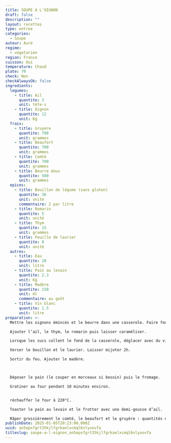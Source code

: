 ```yaml
---
title: SOUPE A L'OIGNON
draft: false
description: ""
layout: recettes
type: entree
categories:
  - Soupe
auteur: Auré
regime:
  - vegetarien
region: France
cuisson: Oui
temperature: Chaud
plate: 70
check: Non
checkAlwaysOk: false
ingredients:
  legumes:
    - title: Ail
      quantite: 3
      unit: tête·s
    - title: Oignon
      quantite: 12
      unit: Kg
  frais:
    - title: Gruyère
      quantite: 700
      unit: grammes
    - title: Beaufort
      quantite: 700
      unit: grammes
    - title: Comté
      quantite: 700
      unit: grammes
    - title: Beurre doux
      quantite: 500
      unit: grammes
  epices:
    - title: Bouillon de légume (sans gluten)
      quantite: 36
      unit: unité
      commentaire: 2 par litre
    - title: Romarin
      quantite: 5
      unit: unité
    - title: Thym
      quantite: 15
      unit: grammes
    - title: Feuille de laurier
      quantite: 8
      unit: unité
  autres:
    - title: Eau
      quantite: 20
      unit: litre
    - title: Pain au levain
      quantite: 2.3
      unit: Kg
    - title: Madère
      quantite: 150
      unit: ml
      commentaire: au goût
    - title: Vin blanc
      quantite: 1.5
      unit: litre
preparation: >-
  Mettre les oignons émincés et le beurre dans une casserole. Faire fondre.

  Ajouter l’ail, le thym, le romarin puis laisser caraméliser.

  Lorsque les sucs collent le fond de la casserole, déglacer avec du vin blanc.

  Verser le bouillon et le laurier. Laisser mijoter 2h.

  Sortir du feu. Ajouter le madère.



  Déposer le pain (le couper en morceaux si besoin) puis le fromage.

  Gratiner au four pendant 10 minutes environ.


  réchauffer le four à 220°C.

  Toaster le pain au levain et le frotter avec une demi-gousse d’ail.

  Râper grossièrement le comté, le beaufort et le gruyère : quantités et proportions selon votre goût.
publishDate: 2025-01-05T20:23:00.000Z
uuid: an5epxfgrt35kjlfgrkaelxcmql6vlyxovfa
titleslug: soupe-a-l-oignon_an5epxfgrt35kjlfgrkaelxcmql6vlyxovfa
---
```

